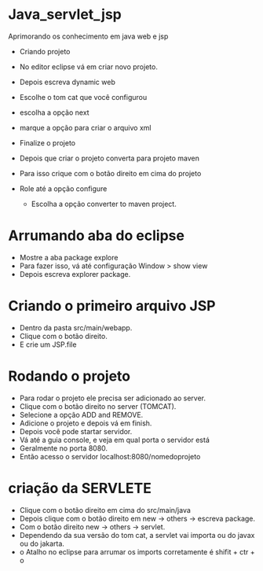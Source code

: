 # Java_servlet_jsp
Aprimorando os conhecimento em java web e jsp

 - Criando projeto
  - No editor eclipse vá em criar novo projeto.
  - Depois escreva dynamic web
  - Escolhe o tom cat que você configurou
  - escolha a opção next
  - marque a opção para criar o arquivo xml
  - Finalize o projeto

 - Depois que criar o projeto converta para projeto maven
 - Para isso crique com o botão direito em cima do projeto
 - Role até a opção configure
    - Escolha a opção converter to maven project.

# Arrumando aba do eclipse
- Mostre a aba package explore
- Para fazer isso, vá até configuração Window > show view
- Depois escreva explorer package.

# Criando o primeiro arquivo JSP
 - Dentro da pasta src/main/webapp.
 - Clique com o botão direito.
 - E crie um JSP.file

 # Rodando o projeto
 - Para rodar o projeto ele precisa ser adicionado ao server.
 - Clique com o botão direito no server (TOMCAT).
 - Selecione a opção ADD and REMOVE.
 - Adicione o projeto e depois vá em finish.
 - Depois você pode startar servidor.
 - Vá até a guia console, e veja em qual porta o servidor está
 - Geralmente no porta 8080.
 - Então acesso o servidor localhost:8080/nomedoprojeto

 # criação da SERVLETE
  - Clique com o botão direito em cima do src/main/java
  - Depois clique com o botão direito em new -> others -> escreva package.
  - Com o botão direito new -> others -> servlet.
  - Dependendo da sua versão do tom cat, a servlet vai importa ou do javax ou do jakarta.
  - o Atalho no eclipse para arrumar os imports corretamente é shifit + ctr + o